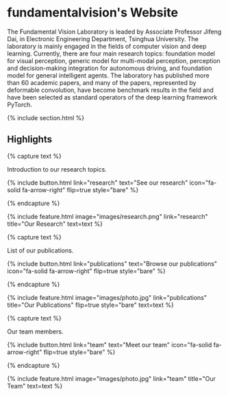 ---
---

# fundamentalvision's Website

The Fundamental Vision Laboratory is leaded by Associate Professor Jifeng Dai, in Electronic Engineering Department, Tsinghua University. The laboratory is mainly engaged in the fields of computer vision and deep learning. Currently, there are four main research topics: foundation model for visual perception, generic model for multi-modal perception, perception and decision-making integration for autonomous driving, and foundation model for general intelligent agents. The laboratory has published more than 60 academic papers, and many of the papers, represented by deformable convolution, have become benchmark results in the field and have been selected as standard operators of the deep learning framework PyTorch.

{% include section.html %}

## Highlights

{% capture text %}

Introduction to our research topics.

{%
  include button.html
  link="research"
  text="See our research"
  icon="fa-solid fa-arrow-right"
  flip=true
  style="bare"
%}

{% endcapture %}

{%
  include feature.html
  image="images/research.png"
  link="research"
  title="Our Research"
  text=text
%}

{% capture text %}

List of our publications.

{%
  include button.html
  link="publications"
  text="Browse our publications"
  icon="fa-solid fa-arrow-right"
  flip=true
  style="bare"
%}

{% endcapture %}

{%
  include feature.html
  image="images/photo.jpg"
  link="publications"
  title="Our Publications"
  flip=true
  style="bare"
  text=text
%}

{% capture text %}

Our team members.

{%
  include button.html
  link="team"
  text="Meet our team"
  icon="fa-solid fa-arrow-right"
  flip=true
  style="bare"
%}

{% endcapture %}

{%
  include feature.html
  image="images/photo.jpg"
  link="team"
  title="Our Team"
  text=text
%}
